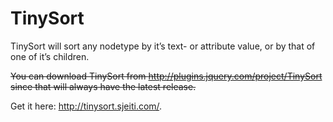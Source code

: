 <!--
  id: 321
  date: 2008-06-08T20:09:51
  modified: 2015-01-19T15:01:39
  slug: tinysort
  type: post
  excerpt: <p>TinySort will sort any nodetype by it&#8217;s text- or attribute value, or by that of one of it&#8217;s children. You can download TinySort from http://plugins.jquery.com/project/TinySort since that will always have the latest release. Get it here: http://tinysort.sjeiti.com/.</p>
  categories: uncategorized
  tags: 
  inCv: 
  inPortfolio: 
  dateFrom: 
  dateTo: 
-->

# TinySort

<p>TinySort will sort any nodetype by it&#8217;s text- or attribute value, or by that of one of it&#8217;s children.</p>
<p><del datetime="2012-08-24T19:08:19+00:00">You can download TinySort from <a href="http://plugins.jquery.com/project/TinySort">http://plugins.jquery.com/project/TinySort</a> since that will always have the latest release.</del></p>
<p>Get it here: <a href="http://tinysort.sjeiti.com/">http://tinysort.sjeiti.com/</a>.</p>